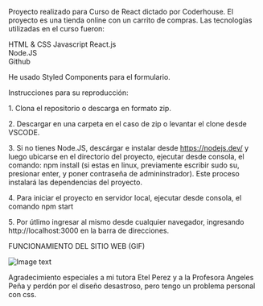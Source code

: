 Proyecto realizado para Curso de React dictado por Coderhouse.
El proyecto es una tienda online con un carrito de compras.
Las tecnologías utilizadas en el curso fueron:

HTML & CSS
Javascript
React.js  
Node.JS  
Github    

He usado Styled Components para el formulario.

Instrucciones para su reproducción:

​1. Clona el repositorio o descarga en formato zip.

​2. Descargar en una carpeta en el caso de zip o levantar el clone desde VSCODE. 

​3. Si no tienes Node.JS, descárgar e instalar desde https://nodejs.dev/ y luego ubicarse en el directorio del proyecto, ejecutar desde consola, el comando: npm install (si estas en linux, previamente escribir sudo su, presionar enter, y poner contraseña de admininstrador). Este proceso instalará las dependencias del proyecto.

​​4. Para iniciar el proyecto en servidor local, ejecutar desde consola, el comando npm start

​5. Por útlimo ingresar al mismo desde cualquier navegador, ingresando http://localhost:3000 en la barra de direcciones.


FUNCIONAMIENTO DEL SITIO WEB (GIF)


![Image text](https://im3.ezgif.com/tmp/ezgif-3-aecb26dec7.gif)

Agradecimiento especiales a mi tutora Etel Perez y a la Profesora Angeles Peña y perdón por el diseño desastroso, pero tengo  un problema personal con css.